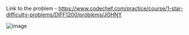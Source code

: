 Link to the problem - https://www.codechef.com/practice/course/1-star-difficulty-problems/DIFF1200/problems/JOHNY


![image](https://github.com/Haleshot/Competitive-Programming/assets/57552973/e89fff3a-97bf-4455-b913-77d04cdd2f05)
